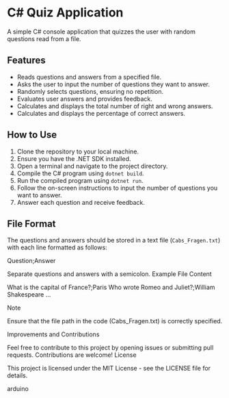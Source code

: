 # C# Quiz Application

A simple C# console application that quizzes the user with random questions read from a file.

## Features

- Reads questions and answers from a specified file.
- Asks the user to input the number of questions they want to answer.
- Randomly selects questions, ensuring no repetition.
- Evaluates user answers and provides feedback.
- Calculates and displays the total number of right and wrong answers.
- Calculates and displays the percentage of correct answers.

## How to Use

1. Clone the repository to your local machine.
2. Ensure you have the .NET SDK installed.
3. Open a terminal and navigate to the project directory.
4. Compile the C# program using `dotnet build`.
5. Run the compiled program using `dotnet run`.
6. Follow the on-screen instructions to input the number of questions you want to answer.
7. Answer each question and receive feedback.

## File Format

The questions and answers should be stored in a text file (`Cabs_Fragen.txt`) with each line formatted as follows:


Question;Answer

Separate questions and answers with a semicolon.
Example File Content


What is the capital of France?;Paris
Who wrote Romeo and Juliet?;William Shakespeare
...

Note

Ensure that the file path in the code (Cabs_Fragen.txt) is correctly specified.

Improvements and Contributions

Feel free to contribute to this project by opening issues or submitting pull requests. Contributions are welcome!
License

This project is licensed under the MIT License - see the LICENSE file for details.

arduino

